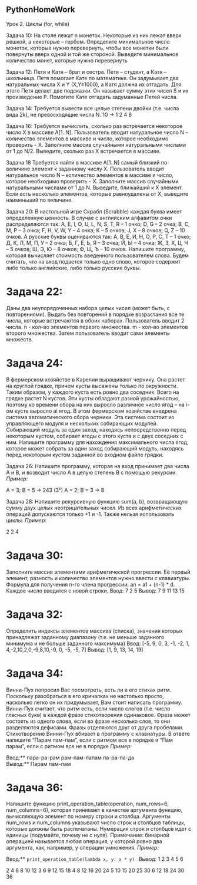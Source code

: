 ## PythonHomeWork

Урок 2. Циклы (for, while)

Задача 10: На столе лежат n монеток. Некоторые из них лежат вверх решкой, а некоторые – гербом. Определите минимальное число монеток, которые нужно перевернуть, чтобы все монетки были повернуты вверх одной и той же стороной. Выведите минимальное количество монет, которые нужно перевернуть

Задача 12:
Петя и Катя – брат и сестра. Петя – студент, а Катя – школьница. Петя помогает Кате по математике. Он задумывает два натуральных числа X и Y (X,Y≤1000), а Катя должна их отгадать. Для этого Петя делает две подсказки. Он называет сумму этих чисел S и их 
произведение P. Помогите Кате отгадать задуманные Петей числа.

Задача 14: Требуется вывести все целые степени двойки (т.е. числа вида 2k), не 
превосходящие числа N.
10 -> 1 2 4 8

Задача 16:
Требуется вычислить, сколько раз встречается некоторое число X в массиве A[1..N]. 
 Пользователь вводит натуральное число N – количество элементов в массиве и число, которое необходимо проверить - X.
 Заполните массив случайными натуральными числами от 1 до N/2.
 Выведите, сколько раз X встречается в массиве.

Задача 18
Требуется найти в массиве A[1..N] самый близкий по величине элемент к заданному числу X. 
Пользователь вводит натуральное число N – количество элементов в массиве и число, которое необходимо проверить - X.
Заполните массив случайными натуральными числами от 1 до N.
Выведите, ближайший к X элемент. Если есть несколько элементов, которые равноудалены от X, выведите наименьший по величине.

Задача 20: В настольной игре Скрабл (Scrabble) 
каждая буква имеет определенную ценность.
В случае с английским алфавитом очки распределяются так:
 A, E, I, O, U, L, N, S, T, R – 1 очко;
 D, G – 2 очка;
 B, C, M, P – 3 очка;
 F, H, V, W, Y – 4 очка;
 K – 5 очков;
 J, X – 8 очков;
 Q, Z – 10 очков.
 А русские буквы оцениваются так:
 А, В, Е, И, Н, О, Р, С, Т – 1 очко;
 Д, К, Л, М, П, У – 2 очка;
 Б, Г, Ё, Ь, Я – 3 очка;
 Й, Ы – 4 очка;
 Ж, З, Х, Ц, Ч – 5 очков;
 Ш, Э, Ю – 8 очков;
 Ф, Щ, Ъ – 10 очков.
 Напишите программу, которая вычисляет стоимость введенного
 пользователем слова. Будем считать, что на вход подается 
 только одно слово, которое содержит либо только английские,
 либо только русские буквы.

# Задача 22:
 Даны два неупорядоченных набора целых чисел (может быть, с повторениями).
 Выдать без повторений в порядке возрастания все те числа, которые встречаются в обоих наборах.
 Пользователь вводит 2 числа. n - кол-во элементов первого множества. m - кол-во элементов второго множества.
 Затем пользователь вводит сами элементы множеств.

 # Задача 24:
 В фермерском хозяйстве в Карелии выращивают чернику.
 Она растет на круглой грядке, причем кусты высажены только по окружности. 
 Таким образом, у каждого куста есть ровно два соседних. Всего на грядке растет N кустов.
 Эти кусты обладают разной урожайностью, поэтому ко времени сбора на них выросло различное число ягод – 
 на i-ом кусте выросло ai ягод.
 В этом фермерском хозяйстве внедрена система автоматического сбора черники.
 Эта система состоит из управляющего модуля и нескольких собирающих модулей. 
 Собирающий модуль за один заход, находясь непосредственно перед некоторым кустом, собирает ягоды с этого куста
 и с двух соседних с ним.
 Напишите программу для нахождения максимального числа ягод, которое может собрать за один заход собирающий модуль,
 находясь перед некоторым кустом заданной во входном файле грядки.

Задача 26:  Напишите программу, которая на вход принимает два числа A и B, и возводит число А в целую степень B
с помощью рекурсии.
*Пример:*

A = 3; B = 5 -> 243 (3⁵)
     A = 2; B = 3 -> 8 

Задача 28: Напишите рекурсивную функцию sum(a, b), возвращающую сумму двух целых неотрицательных чисел.
Из всех арифметических операций допускаются только +1 и -1. Также нельзя использовать циклы.
*Пример:*

2 2
  4


# Задача 30:
Заполните массив элементами арифметической прогрессии. Её первый элемент,
разность и количество элементов нужно ввести с клавиатуры.
Формула для получения n-го члена прогрессии: an = a1 + (n-1) * d.
Каждое число вводится с новой строки.
Ввод: 7 2 5
Вывод: 7 9 11 13 15

# Задача 32:
 Определить индексы элементов массива (списка), значения которых принадлежат заданному диапазону
(т.е. не меньше заданного минимума и не больше заданного максимума)
Ввод: [-5, 9, 0, 3, -1, -2, 1, 4,-2,10,2,0,-9,8,10,-9, 0, -5, -5, 7]
Вывод: [1, 9, 13, 14, 19]

# Задача 34:
  Винни-Пух попросил Вас посмотреть, есть ли в его стихах ритм. Поскольку разобраться в его кричалках не настолько просто, насколько легко он их придумывает, Вам стоит написать программу. Винни-Пух считает, что ритм есть, если число слогов (т.е. число гласных букв) в каждой фразе стихотворения одинаковое. Фраза может состоять из одного слова, если во фразе несколько слов, то они разделяются дефисами. Фразы отделяются друг от друга пробелами. Стихотворение  Винни-Пух вбивает в программу с клавиатуры. В ответе напишите “Парам пам-пам”, если с ритмом все в порядке и “Пам парам”, если с ритмом все не в порядке
*Пример:*

Ввод:** пара-ра-рам рам-пам-папам па-ра-па-да    
Вывод:** Парам пам-пам  

# Задача 36:
 Напишите функцию print_operation_table(operation, num_rows=6, num_columns=6), которая принимает в качестве аргумента функцию, вычисляющую элемент по номеру строки и столбца. Аргументы num_rows и num_columns указывают число строк и столбцов таблицы, которые должны быть распечатаны. Нумерация строк и столбцов идет с единицы (подумайте, почему не с нуля). Примечание: бинарной операцией называется любая операция, у которой ровно два аргумента, как, например, у операции умножения.
*Пример:*

Ввод:** `print_operation_table(lambda x, y: x * y) ` 
Вывод:
1 2 3 4 5 6

2 4 6 8 10 12 
3 6 9 12 15 18 
4 8 12 16 20 24
5 10 15 20 25 30
6 12 18 24 30 36

